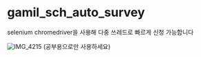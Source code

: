 # gamil_sch_auto_survey
selenium chromedriver을 사용해 다중 쓰레드로 빠르게 신청 가능합니다

![IMG_4215](https://user-images.githubusercontent.com/99240950/162574520-70049ce3-ae90-4f99-8ccd-8fcae65e1854.jpg)
(공부용으로만 사용하세요)
